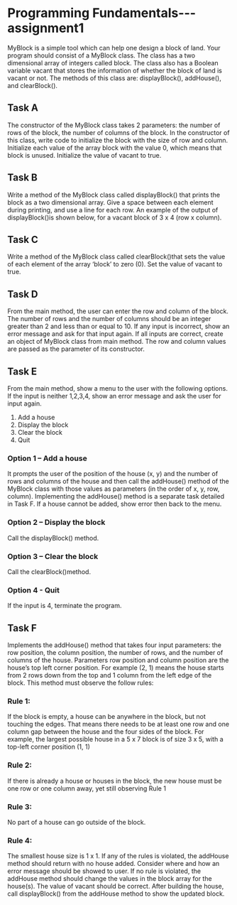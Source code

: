 # Programming Fundamentals---assignment1
MyBlock is a simple tool which can help one design a block of land. 
Your program should consist of a MyBlock class. The class has a two dimensional array of
integers called block. The class also has a Boolean variable vacant that stores the information
of whether the block of land is vacant or not. The methods of this class are: displayBlock(),
addHouse(), and clearBlock().
## Task A
The constructor of the MyBlock class takes 2 parameters: the number of rows of the block, the
number of columns of the block. In the constructor of this class, write code to initialize the block
with the size of row and column. Initialize each value of the array block with the value 0, which
means that block is unused. Initialize the value of vacant to true. 
## Task B
Write a method of the MyBlock class called displayBlock() that prints the block as a two
dimensional array. Give a space between each element during printing, and use a line for each
row. An example of the output of displayBlock()is shown below, for a vacant block of 3 x 4
(row x column). 
## Task C
Write a method of the MyBlock class called clearBlock()that sets the value of each element of
the array ‘block’ to zero (0). Set the value of vacant to true. 
## Task D
From the main method, the user can enter the row and column of the block. The number of rows
and the number of columns should be an integer greater than 2 and less than or equal to 10. If
any input is incorrect, show an error message and ask for that input again. If all inputs are
correct, create an object of MyBlock class from main method. The row and column values are
passed as the parameter of its constructor.
## Task E
From the main method, show a menu to the user with the following options. If the input is neither
1,2,3,4, show an error message and ask the user for input again.
1. Add a house
2. Display the block
3. Clear the block
4. Quit
### Option 1 – Add a house
It prompts the user of the position of the house (x, y) and the number of rows and columns of the
house and then call the addHouse() method of the MyBlock class with those values as
parameters (in the order of x, y, row, column). Implementing the addHouse() method is a
separate task detailed in Task F. If a house cannot be added, show error then back to the menu.
### Option 2 – Display the block
Call the displayBlock() method.
### Option 3 – Clear the block
Call the clearBlock()method.
### Option 4 - Quit
If the input is 4, terminate the program.
## Task F
Implements the addHouse() method that takes four input parameters: the row position, the
column position, the number of rows, and the number of columns of the house. Parameters row
position and column position are the house’s top left corner position. For example (2, 1) means
the house starts from 2 rows down from the top and 1 column from the left edge of the block.
This method must observe the follow rules:
### Rule 1: 
If the block is empty, a house can be anywhere in the block, but not touching the edges.
That means there needs to be at least one row and one column gap between the house and the
four sides of the block. For example, the largest possible house in a 5 x 7 block is of size 3 x 5,
with a top-left corner position (1, 1) 
### Rule 2: 
If there is already a house or houses in the block, the new house must be one row or
one column away, yet still observing Rule 1 
### Rule 3: 
No part of a house can go outside of the block.
### Rule 4: 
The smallest house size is 1 x 1. 
If any of the rules is violated, the addHouse method should return with no house added. Consider
where and how an error message should be showed to user. 
If no rule is violated, the addHouse method should change the values in the block array for the
house(s). The value of vacant should be correct. After building the house, call displayBlock()
from the addHouse method to show the updated block. 
